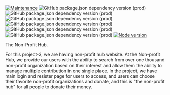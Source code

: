 [![Maintenance](https://img.shields.io/badge/Maintained%3F-yes-green.svg)](https://GitHub.com/Naereen/StrapDown.js/graphs/commit-activity)
![GitHub package.json dependency version (prod)](https://img.shields.io/github/package-json/dependency-version/adevcoder/project-3/express)
![GitHub package.json dependency version (prod)](https://img.shields.io/github/package-json/dependency-version/adevcoder/project-3/sequelize)
![GitHub package.json dependency version (prod)](https://img.shields.io/github/package-json/dependency-version/adevcoder/project-3/mysql2)
![GitHub package.json dependency version (prod)](https://img.shields.io/github/package-json/dependency-version/adevcoder/project-3/if-env)
![GitHub package.json dependency version (prod)](https://img.shields.io/github/package-json/dependency-version/adevcoder/project-3/dotenv)![GitHub package.json dependency version (prod)](https://img.shields.io/github/package-json/dependency-version/adevcoder/project-3/body-parser)
[![Node version](https://badge.fury.io/js/node.svg)](https://badge.fury.io/js/node)


The Non-Profit Hub.

For this project-3, we are having non-profit hub website. At the Non-profit Hub, we provide our users with the ability to search from over one thousand non-profit organization based on their interest and allow them the ability to manage multiple contribution in one single place. In the project, we have main login and resister page for users to access, and users can choose their favorite non-profit organizations and donate, and this is "the non-profit hub" for all people to donate their money.
